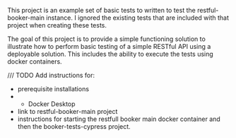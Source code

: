 This project is an example set of basic tests to written to test the restful-booker-main instance.
I ignored the existing tests that are included with that project when creating these tests.

The goal of this project is to provide a simple functioning solution to illustrate how to perform
basic testing of a simple RESTful API using a deployable solution.  This includes the ability to
execute the tests using docker containers.

/// TODO
Add instructions for:
- prerequisite installations
- - Docker Desktop
- link to restful-booker-main project
- instructions for starting the restfull booker main docker container and then the booker-tests-cypress
  project.
